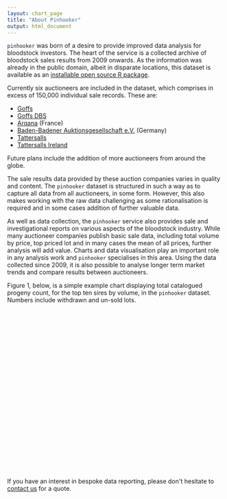 ```yaml
---
layout: chart_page
title: "About Pinhooker"
output: html_document
---
```




`pinhooker` was born of a desire to provide improved data analysis for bloodstock investors. The heart of the service is a collected archive of bloodstock sales results from 2009 onwards. As the information was already in the public domain, albeit in disparate locations, this dataset is available as an [installable open source R package](https://github.com/phillc73/pinhooker).

Currently six auctioneers are included in the dataset, which comprises in excess of 150,000 individual sale records. These are:

* [Goffs](http://www.goffs.com)
* [Goffs DBS](http://www.goffsdbs.com)
* [Arqana](http://www.arqana.com) (France)
* [Baden-Badener Auktionsgesellschaft e.V.](http://www.bbag-sales.de/) (Germany)
* [Tattersalls](http://www.tattersalls.com)
* [Tattersalls Ireland](http://www.tattersalls.ie)

Future plans include the addition of more auctioneers from around the globe.

The sale results data provided by these auction companies varies in quality and content. The `pinhooker` dataset is structured in such a way as to capture all data from all auctioneers, in some form. However, this also makes working with the raw data challenging as some rationalisation is required and in some cases addition of further valuable data.

As well as data collection, the `pinhooker` service also provides sale and investigational reports on various aspects of the bloodstock industry. While many auctioneer companies publish basic sale data, including total volume by price, top priced lot and in many cases the mean of all prices, further analysis will add value. Charts and data visualisation play an important role in any analysis work and `pinhooker` specialises in this area. Using the data collected since 2009, it is also possible to analyse longer term market trends and compare results between auctioneers.

Figure 1, below, is a simple example chart displaying total catalogued progeny count, for the top ten sires by volume, in the `pinhooker` dataset. Numbers include withdrawn and un-sold lots.

<!--html_preserve--><div id="htmlwidget-1219" style="width:612px;height:378px;" class="dimple html-widget"></div>
<script type="application/json" data-for="htmlwidget-1219">{"x":{"options":{"chart":[],"xAxis":{"type":"addCategoryAxis"},"yAxis":{"type":"addMeasureAxis"},"zAxis":[],"colorAxis":[],"defaultColors":[],"layers":[],"legend":[],"x":"Sire","y":"Progeny Count","type":"bar","bounds":{"x":"10%","y":"10%","width":"90%","height":"53%"},"title":{"text":null,"html":"<div style='text-align:center;width:100%'>\n      <b style = 'font-size:80%;'>Figure 1: Top 10 Sires by Catalogued Progeny Count\n      \u003c/b>\n    \u003c/div>"}},"data":{"Sire":["Invincible Spirit (IRE)","Acclamation (GB)","Exceed And Excel (AUS)","Cape Cross (IRE)","Royal Applause (GB)","Galileo (IRE)","Pivotal (GB)","Oasis Dream (GB)","Flemensfirth (USA)","Danehill Dancer (IRE)"],"Progeny Count":[1177,1154,1054,1038,1037,994,994,932,910,898]}},"evals":[],"jsHooks":[]}</script><!--/html_preserve-->

If you have an interest in bespoke data reporting, please don't hesitate to [contact us](phill@starkingdom.co.uk) for a quote.
